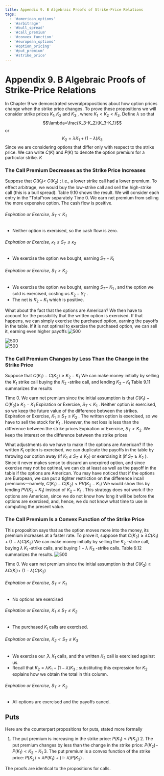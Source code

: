 ```yaml
---
title: Appendix 9. B Algebraic Proofs of Strike-Price Relations
tags:
  - '#american_options'
  - '#arbitrage'
  - '#bull_spread'
  - '#call_premium'
  - '#convex_function'
  - '#european_options'
  - '#option_pricing'
  - '#put_premium'
  - '#strike_price'
---
```

# Appendix 9. B Algebraic Proofs of Strike-Price Relations

In Chapter 9 we demonstrated severalpropositions about how option prices change when the strike price changes. To prove these propositions we will consider strike prices $K_{1},    K_{2}$ and $K_{3}$ ,  where $K_{1}<K_{2}<K_{3}$. Define $\lambda$ so that
$$\lambda=\frac{K_3-K_2}{K_3-K_1}$$ or
$$K_2=\lambda K_1+(1-\lambda)K_3$$
Since we are considering options that differ only with respect to the strike price. We can write $C(K)$ and $P(K)$ to denote the option premium for a particular strike. $K$

### The Call Premium Decreases as the Strike Price Increases
Suppose that $C(K_{\mathrm{l}})<$ $C(K_{2})$ ; i.e.,  a lower strike call had a lower premium. To effect arbitrage,  we would buy the low-strike call and sell the high-strike call (this is a bull spread). Table 9.10 shows the result. We will consider each entry in the “Total”row separately Time 0. We earn net premium from selling the more expensive option. The cash flow is positive.

###### Expiration or Exercise,  $S_{T}<K_{1}$
- Neither option is exercised,  so the cash flow is zero.

###### Expiration or Exercise,  $\kappa_{1}\leq S_{T}\leq\kappa_{2}$
- We exercise the option we bought,  earning $S_{T}-K_{\mathrm{l}}$

###### Expiration or Exercise,  $S_{T}>K_{2}$
- We exercise the option we bought,  earning $S_{T}-$ $K_{1}$ ,  and the option we sold is exercised,  costing us $K_{2}-S_{T}$ .
- The net is $K_{2}-K_{1}$ which is positive.

What about the fact that the options are American? We then have to account for the possibility that the written option is exercised. If that happens,  we can simply exercise the purchased option,  earning the payoffs in the table. If it is not optimal to exercise the purchased option,  we can sell it,  earning even higher payoffs
 ![500](https://cdn-mineru.openxlab.org.cn/model-mineru/prod/7a96b479c2f6de1079d1d70cd6f8a0aaa9d7a9b0db607c1c14d88f830bc5cb65.jpg)  

 ![500](https://cdn-mineru.openxlab.org.cn/model-mineru/prod/202ea5951cb83c37b2de415d7648bafc6e939d387f178390c41948d9fd13d7b3.jpg)  
 ![500](https://cdn-mineru.openxlab.org.cn/model-mineru/prod/fb93f0b06dc9f440b4b3b17e36780ba9191ca7b300d3c6e06ec24673acedfce0.jpg)  

### The Call Premium Changes by Less Than the Change in the Strike Price
Suppose that $C(K_{1})-C(K_{2})\geq K_{2}-K_{1}$ We can make money initially by selling the $K_{1}$ strike call buying the $K_{2}$ -strike call,  and lending $K_{2}-K_{\mathrm{l}}$ Table 9.11 summarizes the results

Time 0. We earn net premium since the initial assumption is that $C(K_{\mathrm{l}})-C(K_{2})\geq$ $K_{2}-K_{1}$ Expiration or Exercise,  $S_{T}<K_{1}$ . Neither option is exercised,  so we keep the future value of the difference between the strikes. Expiration or Exercise,  $K_{1}\leq S_{T}\leq K_{2}$ . The written option is exercised,  so we have to sell the stock for $K_{1}$ . However,  the net loss is less than the difference between the strike prices Expiration or Exercise,  $S_{T}>K_{2}$ .We keep the interest on the difference between the strike prices

What adjustments do we have to make if the options are American? If the written $K_{\mathrm{l}}$ option is exercised,  we can duplicate the payoffs in the table by throwing our option away (if $K_{1}\leq S_{T}\leq K_{2})$ or exercising it (if $S_{T}\geq K_{2}$ ). Since it never makes sense to discard an unexpired option,  and since exercise may not be optimal,  we can do at least as well as the payoff in the table if the options are American. You may have noticed that if the options are European,  we can put a tighter restriction on the difference incall premiums—namely,  $C(K_{1})-C(K_{2})<PV(K_{2}-K_{1})$ We would show this by lending $PV(K_{2}-K_{1})$ instead of $K_{2}-K_{1}$ . This strategy does not work if the options are American,  since we do not know how long it will be before the options are exercised,  and,  hence,  we do not know what time to use in computing the present value.

### The Call Premium Is a Convex Function of the Strike Price
This proposition says that as the option moves more into the money,  its premium increases at a faster rate. To prove it,  suppose that $C(K_{2})\geq\lambda C(K_{1})+(1-\lambda)C(K_{3})$ We can make money initially by selling the $K_{2}$ -strike call,  buying $\lambda$ $K_{\mathrm{l}}$ -strike calls,  and buying $1-\lambda$ $K_{3}$ -strike calls. Table 9.12 summarizes the results.
 ![500](https://cdn-mineru.openxlab.org.cn/model-mineru/prod/4b9adc1d3c6248206b89e138c6f8d41bef152476f599d9ac042233fc4b068967.jpg)  

Time 0. We earn net premium since the initial assumption is that $C(K_{2})\geq\lambda C(K_{\mathrm{l}})+$ $(1-\lambda)C(K_{3})$

###### Expiration or Exercise,  $S_T<K_1$
- No options are exercised

###### Expiration or Exercise,  $K_{1}\leq S_{T}\leq K_{2}$
- The purchased $K_{\mathrm{l}}$ calls are exercised.
###### Expiration or Exercise,  $K_{2}<S_{T}\leq K_{3}$
- We exercise our 入 $K_{1}$ calls,  and the written $K_{2}$ call is exercised against us.
- Recall that $K_{2}=\lambda K_{1}+(1-\lambda)K_{3}$ ; substituting this expression for $K_{2}$ explains how we obtain the total in this column.
###### Expiration or Exercise,  $S_{T}>K_{3}$
- All options are exercised and the payoffs cancel.

## Puts
Here are the counterpart propositions for puts,  stated more formally

1. The put premium is increasing in the strike price: $P(K_{1})\leq P(K_{2})$ 2. The put premium changes by less than the change in the strike price: $P(K_{2})-$ $P(K_{1})<K_{2}-K_{1}$ 3. The put premium is a convex function of the strike price: $P(K_{2})<\lambda P(K_{1})+($ l- $\lambda)P(K_{3})$ .

The proofs are identical to the propositions for calls.